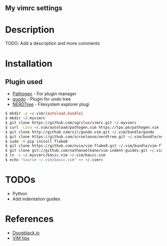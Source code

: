My vimrc settings
-----------------

# Description

TODO: Add a description and more comments

# Installation

## Plugin used

* [Pathogen](https://github.com/tpope/vim-pathogen) - For plugin manager
* [gundo](http://github.com/sjl/gundo.vim) - Plugin for undo tree
* [NERDTree](https://github.com/scrooloose/nerdtree) - Filesystem explorer plugi

```bash
$ mkdir -p ~/.vim/{autoload,bundle}
$ mkdir ~/.myvimrc
$ git clone https://github.com/sgrilux/vimrc.git ~/.myvimrc
$ curl -LSso ~/.vim/autoload/pathogen.vim https://tpo.pe/pathogen.vim
$ git clone http://github.com/sjl/gundo.vim.git ~/.vim/bundle/gundo
$ git clone https://github.com/scrooloose/nerdtree.git ~/.vim/bundle/nerdtree
$ sudo -H pip install flake8
$ git clone https://github.com/nvie/vim-flake8.git ~/.vim/bundle/vim-flake8
$ git clone git://github.com/nathanaelkane/vim-indent-guides.git ~/.vim/bundle/vim-indent-guides
$ ln -s ~/.myvimrc/basic.vim ~/.vim/basic.vim
$ echo "source ~/.vim/basic.vim" >> ~/.vimrc
```

# TODOs
* Python
* Add indentation guides

# References
- [Dougblack.io](https://dougblack.io/words/a-good-vimrc.html)
- [VIM tips](http://vim.wikia.com/wiki/Vim_Tips_Wiki)

